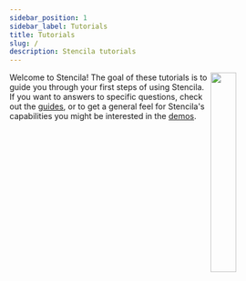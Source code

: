 ```yaml
---
sidebar_position: 1
sidebar_label: Tutorials
title: Tutorials
slug: /
description: Stencila tutorials
---
```


<img align="right" width="30%" src="/img/illustrations/tutorials.svg" />

Welcome to Stencila! The goal of these tutorials is to guide you through your first steps of using Stencila. If you want to answers to specific questions, check out the [guides](../guides/index.md), or to get a general feel for Stencila's capabilities you might be interested in the [demos](../demos/index.md).
